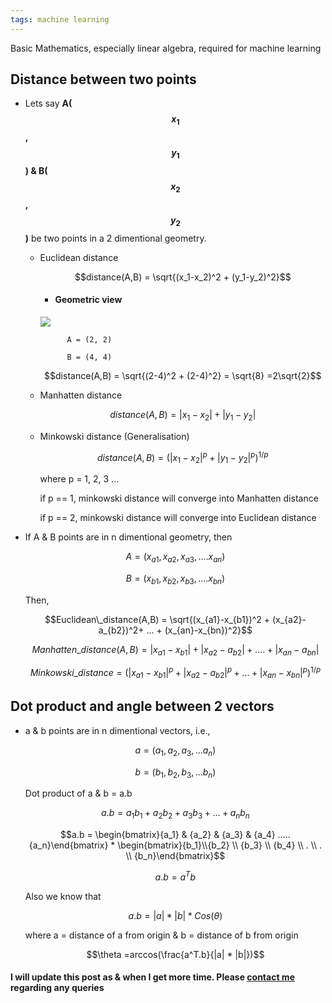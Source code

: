 ```yaml
---
tags: machine learning
---
```

Basic Mathematics, especially linear algebra, required for machine learning

## Distance between two points

- Lets say **A($${x_1}$$, $${y_1}$$) & B($${x_2}$$, $${y_2}$$)** be two points in a 2 dimentional geometry. 

    - Euclidean distance

        $$distance(A,B) = \sqrt{(x_1-x_2)^2 + (y_1-y_2)^2}$$
        
        - #### Geometric view
        ![]({{site.baseurl}}data/images/distance.jpg)
        
                
                A = (2, 2)
        
                B = (4, 4)
        
        $$distance(A,B) = \sqrt{(2-4)^2 + (2-4)^2} = \sqrt{8} =2\sqrt{2}$$
        
    - Manhatten distance

        $$distance(A,B) = |x_1-x_2| + |y_1-y_2|$$
    - Minkowski distance (Generalisation)
            
        $$distance(A,B) = ({|x_1-x_2|^p + |y_1-y_2|^p})^{1/p}$$
        
        where p = 1, 2, 3 ...
        
        if p == 1, minkowski distance will converge into Manhatten distance
        
        if p == 2, minkowski distance will converge into Euclidean distance

- If A & B points are in n dimentional geometry, then 

    $$A = ( {x_{a1},x_{a2}, x_{a3}, ....x_{an}} )$$

    $$B = ( {x_{b1},x_{b2}, x_{b3}, ....x_{bn}} )$$
    
    Then,
    
    $$Euclidean\_distance(A,B)  = \sqrt{(x_{a1}-x_{b1})^2 + (x_{a2}-a_{b2})^2+ ... + (x_{an}-x_{bn})^2}$$
    
    $$Manhatten\_distance(A,B) = |x_{a1}-x_{b1}| + |x_{a2}-a_{b2}| + .... + |x_{an}-a_{bn}|$$
    
    $$Minkowski\_distance= ({|x_{a1}-x_{b1}|^p + |x_{a2}-a_{b2}|^p+ ... + |x_{an}-x_{bn}|^p})^{1/p} $$
    
## Dot product and angle between 2 vectors
    
- a & b points are in n dimentional vectors, i.e., 

    $$a = ({a_1,a_2,a_3, ... a_n})$$

    $$b = ({b_1,b_2,b_3, ... b_n})$$
    
    Dot product of a & b = a.b
    
    $$a.b = a_1b_1 + a_2b_2 + a_3b_3 + ... + a_nb_n$$   
    
    $$a.b = \begin{bmatrix}{a_1} & {a_2} & {a_3} & {a_4}  .....  {a_n}\end{bmatrix} * \begin{bmatrix}{b_1}\\{b_2} \\ {b_3} \\ {b_4}  \\ . \\ . \\ {b_n}\end{bmatrix}$$
    
    $$a.b = a^Tb$$
    
    Also we know that 
    
    $$a.b = |a| * |b| * Cos(\theta) $$
    
    where a = distance of a from origin & b = distance of b from origin
    
    $$\theta =arccos(\frac{a^T.b}{|a| * |b|})$$
    
#### I will update this post as & when I get more time. Please <a href="mailto:sachinkalsi15@gmail.com">contact me</a> regarding any queries
